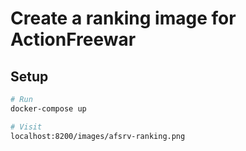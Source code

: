 # Create a ranking image for ActionFreewar

## Setup

```bash
# Run
docker-compose up

# Visit
localhost:8200/images/afsrv-ranking.png
```

